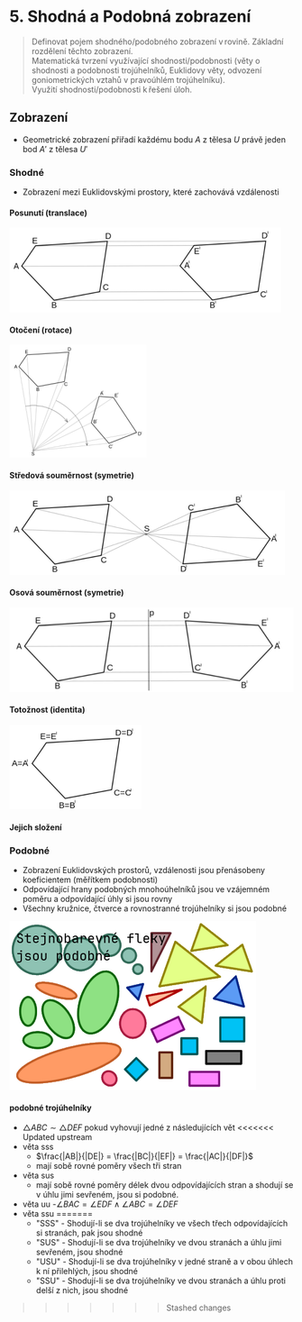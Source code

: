# 5. Shodná a Podobná zobrazení

> Definovat pojem shodného/podobného zobrazení v rovině. Základní rozdělení těchto zobrazení. \
> Matematická tvrzení využívající shodnosti/podobnosti (věty o shodnosti a podobnosti trojúhelníků, Euklidovy věty, odvození goniometrických vztahů v pravoúhlém trojúhelníku). \
> Využití shodnosti/podobnosti k řešení úloh.

## Zobrazení

- Geometrické zobrazení přiřadí každému bodu $A$ z tělesa $U$ právě jeden bod $A'$ z tělesa $U'$

### Shodné

- Zobrazení mezi Euklidovskými prostory, které zachovává vzdálenosti

#### Posunutí (translace)

![Posunutí (translace)](./posunuti.png)

#### Otočení (rotace)

![Otočení](./otoceni.png)

#### Středová souměrnost (symetrie)

![Středová souměrnost](./stredova_soumernost.png)

#### Osová souměrnost (symetrie)

![Osová souměrnost](./osova_soumernost.png)

#### Totožnost (identita)

![Totožnost](./totoznost.png)

#### Jejich složení

### Podobné

- Zobrazení Euklidovských prostorů, vzdálenosti jsou přenásobeny koeficientem (měřítkem podobnosti)
- Odpovídající hrany podobných mnohoúhelníků jsou ve vzájemném poměru a odpovídající úhly si jsou rovny
- Všechny kružnice, čtverce a rovnostranné trojúhelníky si jsou podobné

![Podobnost](./podobnost.png)

#### podobné trojúhelníky

- $\triangle ABC \sim \triangle DEF$ pokud vyhovují jedné z následujících vět
<<<<<<< Updated upstream
- věta sss
  - $\frac{|AB|}{|DE|} = \frac{|BC|}{|EF|} = \frac{|AC|}{|DF|}$
  - mají sobě rovné poměry všech tři stran
- věta sus
  - mají sobě rovné poměry délek dvou odpovídajících stran a shodují se v úhlu jimi sevřeném, jsou si podobné.
- věta uu -$\angle BAC = \angle EDF \land \angle ABC = \angle DEF$
- věta ssu
=======
  - "SSS" - Shodují-li se dva trojúhelníky ve všech třech odpovídajících si stranách, pak jsou shodné
  - "SUS" - Shodují-li se dva trojúhelníky ve dvou stranách a úhlu jimi sevřeném, jsou shodné
  - "USU" - Shodují-li se dva trojúhelníky v jedné straně a v obou úhlech k ní přilehlých, jsou shodné
  - "SSU" - Shodují-li se dva trojúhelníky ve dvou stranách a úhlu proti delší z nich, jsou shodné
>>>>>>> Stashed changes
